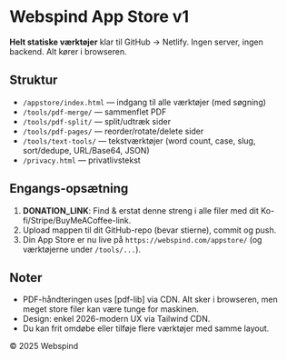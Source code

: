 # Webspind App Store v1

**Helt statiske værktøjer** klar til GitHub → Netlify. Ingen server, ingen backend. Alt kører i browseren.

## Struktur
- `/appstore/index.html` — indgang til alle værktøjer (med søgning)
- `/tools/pdf-merge/` — sammenflet PDF
- `/tools/pdf-split/` — split/udtræk sider
- `/tools/pdf-pages/` — reorder/rotate/delete sider
- `/tools/text-tools/` — tekstværktøjer (word count, case, slug, sort/dedupe, URL/Base64, JSON)
- `/privacy.html` — privatlivstekst

## Engangs-opsætning
1. **DONATION_LINK**: Find & erstat denne streng i alle filer med dit Ko-fi/Stripe/BuyMeACoffee-link.
2. Upload mappen til dit GitHub-repo (bevar stierne), commit og push.
3. Din App Store er nu live på `https://webspind.com/appstore/` (og værktøjerne under `/tools/...`).

## Noter
- PDF-håndteringen uses [pdf-lib] via CDN. Alt sker i browseren, men meget store filer kan være tunge for maskinen.
- Design: enkel 2026-modern UX via Tailwind CDN.
- Du kan frit omdøbe eller tilføje flere værktøjer med samme layout.

© 2025 Webspind
